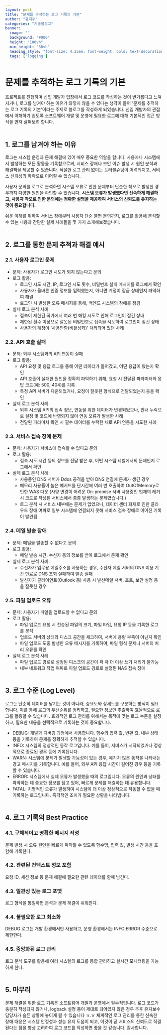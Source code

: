 ```yaml
---
layout: post  
title: "문제를 추적하는 로그 기록의 기본"
author: "윤지수"
categories: "기술블로그"
banner:
  image: ""
  background: "#000"
  height: "100vh"
  min_height: "38vh"
  heading_style: "font-size: 4.25em; font-weight: bold; text-decoration: underline"
  tags: ['logging']
---
```




# 문제를 추적하는 로그 기록의 기본
프로젝트를 진행하며 신입 개발자 입장에서 로그 코드를 작성하는 것이 번거롭다고 느껴지거나, 로그를 남겨야 하는 이유가 와닿지 않을 수 있다는 생각이 들어 '문제를 추적하는 로그 기록의 기본'이라는 주제로 블로그를 작성하게 되었습니다. 신입 개발자의 관점에서 이해하기 쉽도록 소프트웨어 개발 및 운영에 필요한 로그에 대해 기본적인 접근 방식을 먼저 살펴보려 합니다.
</br></br>

## 1. 로그를 남겨야 하는 이유
로그는 시스템 운영과 문제 해결에 있어 매우 중요한 역할을 합니다. 사용자나 시스템에서 발생하는 모든 활동을 기록함으로써, 서비스 장애나 보안 이슈 발생 시 원인 분석과 해결책을 제공할 수 있습니다. 적절한 로그 관리 없이는 트러블슈팅이 어려워지고, 서비스 신뢰성의 하락으로 이어질 수 있습니다. 

사용자 문의를 로그로 분석하면 시스템 오류로 인한 문제부터 단순한 착오로 발생한 경우까지 다양한 원인을 확인할 수 있습니다. **시스템 오류가 발생했다면 신속하게 해결하고, 사용자 착오로 인한 문의에는 정확한 설명을 제공하여 서비스의 신뢰도를 유지하는 것이 중요합니다.**

쉬운 이해를 위하여 서비스 장애부터 사용자 단순 불편 문의까지, 로그를 활용해 분석할 수 있는 내용과 간단한 실제 사례들을 몇 가지 소개해보겠습니다.
</br></br>

## 2. 로그를 통한 문제 추적과 해결 예시
### 2.1. 사용자 로그인 문제
- 문제: 사용자가 로그인 시도가 되지 않는다고 문의
- 로그 활용:
  - 로그인 시도 시간, IP, 로그인 시도 횟수, 비밀번호 실패 메시지를 로그에서 확인
  - 사용자가 올바른 인증 정보를 입력했는지, 아니면 계정이 잠금 상태인지 파악하여 해결
  - 로그인 시 발생한 오류 메시지를 통해, 백엔드 시스템의 장애를 점검
- 실제 로그 분석 사례:
  - 접속이 제한된 국가에서 여러 번 해킹 시도로 인해 로그인이 잠긴 상태 
  - 제한된 횟수 이상으로 잘못된 비밀번호로 접속을 시도하여 로그인이 잠긴 상태
  - 사용자의 계정이 '사용안함(비활성화)' 처리되어 있던 사례
    
### 2.2. API 호출 실패
- 문제: 외부 시스템과의 API 연동이 실패
- 로그 활용:
  - API 요청 및 응답 로그를 통해 어떤 데이터가 들어갔고, 어떤 응답이 왔는지 확인
  - API 호출이 실패한 원인을 정확히 파악하기 위해, 요청 시 전달된 파라미터와 응답 코드(예: 500, 404)를 기록
  - 특정 API 서버가 다운되었거나, 요청이 잘못된 형식으로 전달되었는지 등을 확인
- 실제 로그 분석 사례:
  - 외부 시스템 API의 접속 정보, 연동을 위한 데이터가 변경되었으나, 안내 누락으로 설정 및 코드에 반영되지 않아 연동 오류가 발생한 사례
  - 전달된 파라미처 확인 시 필수 데이터를 누락한 채로 API 연동을 시도한 사례
  
### 2.3. 서비스 접속 장애 문제
- 문제: 사용자가 서비스에 접속할 수 없다고 문의
- 로그 활용:
  - 접속 시도 시간 등의 정보를 전달 받은 후, 어떤 시스템 레벨에서의 문제인지 로그에서 확인
- 실제 로그 분석 사례:
  - 사용중인 DNS 서버가 Ddos 공격을 받아 DNS 연결에 문제가 생긴 경우  
  - 메모리 사용률이 높은 메서드를 단시간에 여러 번 호출하여 OutOfMemory로 인한 WAS 다운
  (사양 변경이 어려운 On-promise 서버 사용중인 업체의 레거시 코드로 작성된 서비스에서 종종 발생하는 문제였습니다.)
  - 로그 분석 시 서비스 내부에는 문제가 없었으나, 데이터 센터 화재로 인한 클라우드 장애 여파로 일부 시스템에 연결되지 못해 서비스 접속 장애로 이어진 기록이 발견됨
 
### 2.4. 메일 발송 장애
- 문제: 메일을 발송할 수 없다고 문의
- 로그 활용:
  - 메일 발송 시간, 수신자 등의 정보를 받아 로그에서 문제 확인 
- 실제 로그 분석 사례:
  - 수신자가 업무용 메일주소를 사용하는 경우, 수신자 메일 서버의 DNS 이용 기간 만료로 DNS 조회 실패하여 발송 실패
  - 발신자가 클라이언트(Outlook 등) 사용 시 발신메일 서버, 포트, 보안 설정 등을 잘못한 경우

### 2.5. 파일 업로드 오류
- 문제: 사용자가 파일을 업로드할 수 없다고 문의
- 로그 활용:
  - 파일 업로드 요청 시 전송된 파일의 크기, 파일 타입, 요청 IP 등을 기록한 로그를 분석
  - 업로드 서버의 상태와 디스크 공간을 체크하여, 서버에 용량 부족이 아닌지 확인
  - 파일 업로드 도중 발생한 오류 메시지를 기록하여, 파일 형식 문제나 서버의 처리 오류를 확인
- 실제 로그 분석 사례:
  - 파일 업로드 경로로 설정된 디스크의 공간이 꽉 차 더 이상 쓰기 처리가 불가능
  - 내부 네트워크 작업 여파로 파일 업로드 경로로 설정된 NAS 접속 장애 
</br></br>

## 3. 로그 수준 (Log Level)
 로그는 단순히 데이터를 남기는 것이 아니라, 중요도와 상세도를 구분하는 방식이 필요합니다. 이를 통해 로그의 우선순위를 정리하고, 필요한 정보만 추출하여 효율적으로 로그를 활용할 수 있습니다. 효과적인 로그 관리를 위해서는 목적에 맞는 로그 수준을 설정하고, 필요한 내용을 선택적으로 기록하는 것이 중요합니다.

- DEBUG: 개발과 디버깅 과정에서 사용합니다. 함수의 입력 값, 반환 값, 내부 상태 등을 기록하여 문제를 정확하게 추적할 수 있습니다.
- INFO: 시스템의 정상적인 동작 로그입니다. 예를 들어, 서비스가 시작되었거나 정상적으로 종료된 경우 등에 기록됩니다.
- WARN: 시스템에 문제가 발생할 가능성이 있는 경우, 예기치 않은 동작을 나타내는 경고 메시지를 기록합니다. 예를 들어, 외부 API 응답 시간이 길어진 경우 등을 기록할 수 있습니다.
- ERROR: 시스템에서 실제 오류가 발생했을 때의 로그입니다. 오류의 원인과 상태를 파악하는 데 중요한 정보를 담고 있어, 빠르게 문제를 해결하는 데 유용합니다.
- FATAL: 치명적인 오류가 발생하여 시스템이 더 이상 정상적으로 작동할 수 없을 때 기록하는 로그입니다. 즉각적인 조치가 필요한 상황을 나타냅니다.
</br></br>

## 4. 로그 기록의 Best Practice
### 4.1. 구체적이고 명확한 메시지 작성
문제 발생 시 오류 원인을 빠르게 파악할 수 있도록 함수명, 입력 값, 발생 시간 등을 포함해 기록한다.
### 4.2. 관련된 컨텍스트 정보 포함
요청 ID, 세션 정보 등 문제 해결에 필요한 관련 데이터를 함께 남긴다.
### 4.3. 일관성 있는 로그 포맷
로그 형식을 통일하면 분석과 문제 해결이 쉬워진다.
### 4.4. 불필요한 로그 최소화
DEBUG 로그는 개발 환경에서만 사용하고, 운영 환경에서는 INFO·ERROR 수준으로 제한한다.
### 4.5. 중앙화된 로그 관리
로그 분석 도구를 활용해 여러 시스템의 로그를 통합 관리하고 실시간 모니터링을 가능하게 한다.
</br></br>

## 5. 마무리
문제 해결을 위한 로그 기록은 소프트웨어 개발과 운영에서 필수적입니다. 로그 코드가 충분히 작성되지 않거나, logback 설정 등이 제대로 되어있지 않은 경우 추후 유지보수 담당자가 슬픈 상황에 놓이게 될 수 있습니다 ㅠ.ㅠ  체계적인 로그 관리를 통한 신속한 장애 대응은 시스템 안정성과 성능 유지 도움이 되고, 이것이 곧 서비스의 신뢰도로 직결된다는 점을 항상 고려하여 로그 코드를 작성하면 좋을 것 같습니다. 감사합니다.
